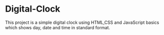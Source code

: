 # Digital-Clock
This project is a simple digital clock using HTML,CSS and JavaScript basics which shows day, date and time in standard format.
